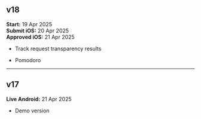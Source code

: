 ## v18  
**Start:** 19 Apr 2025  
**Submit iOS:** 20 Apr 2025  
**Approved iOS:** 21 Apr 2025  
- Track request transparency results  

- Pomodoro
  
---  

## v17  
**Live Android:** 21 Apr 2025  
- Demo version  
